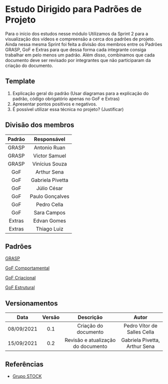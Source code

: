 # Estudo Dirigido para Padrões de Projeto
<p>Para o início dos estudos nesse módulo Utilizamos da Sprint 2 para a visualização dos vídeos e compreensão a cerca dos padrões de projeto. Ainda nessa mesma Sprint foi feita a divisão dos membros entre os Padrões GRASP, GoF e Extras para que dessa forma cada integrante consiga trabalhar em pelo menos um padrão. Além disso, combinamos que cada documento deve ser revisado por integrantes que não participaram da criação do documento.</p>

## Template
1. Explicação geral do padrão (Usar diagramas para a explicação do padrão, código obrigatório apenas no GoF e Extras)
2. Apresentar pontos positivos e negativos.
3. É possível utilizar essa técnica no projeto? (Justificar)

## Divisão dos membros
|Padrão|Responsável|
|:---:|:---:|
|GRASP|Antonio Ruan|
|GRASP|Victor Samuel|
|GRASP|Vinícius Souza|
|GoF|Arthur Sena|
|GoF|Gabriela Pivetta|
|GoF|Júlio César|
|GoF|Paulo Gonçalves|
|GoF|Pedro Cella|
|GoF|Sara Campos|
|Extras|Edvan Gomes|
|Extras|Thiago Luiz|

## Padrões

[GRASP]('https://unbarqdsw2021-1.github.io/2021.1_G3_PetStop_docs/padroes/grasp/grasp')

[GoF Comportamental]('https://unbarqdsw2021-1.github.io/2021.1_G3_PetStop_docs/padroes/gofComportamental/gofComportamental')

[GoF Criacional]('https://unbarqdsw2021-1.github.io/2021.1_G3_PetStop_docs/padroes/gofCriacional/gofCriacional')

[GoF Estrutural]('https://unbarqdsw2021-1.github.io/2021.1_G3_PetStop_docs/padroes/gofEstrutural/gofEstrutural')

## Versionamentos

|Data|Versão|Descrição|Autor|
|:--------:|:---:|:-------------------: |:-----------------------:|
|08/09/2021| 0.1 | Criação do documento | Pedro Vítor de Salles Cella |
|15/09/2021| 0.2 | Revisão e atualização do documento | Gabriela Pivetta, Arthur Sena |

## Referências
- [Grupo STOCK](https://unbarqdsw.github.io/2020.1_G12_Stock/#/Project/EstudoDirigido?id=estudos)